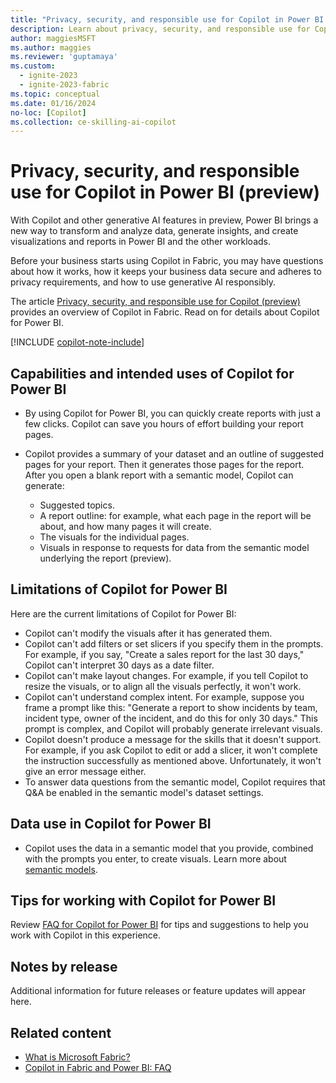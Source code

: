 ```yaml
---
title: "Privacy, security, and responsible use for Copilot in Power BI (preview)"
description: Learn about privacy, security, and responsible use for Copilot for Power BI in Microsoft Fabric.
author: maggiesMSFT
ms.author: maggies
ms.reviewer: 'guptamaya'
ms.custom:
  - ignite-2023
  - ignite-2023-fabric
ms.topic: conceptual
ms.date: 01/16/2024
no-loc: [Copilot]
ms.collection: ce-skilling-ai-copilot
---
```


# Privacy, security, and responsible use for Copilot in Power BI (preview)

With Copilot and other generative AI features in preview, Power BI brings a new way to transform and analyze data, generate insights, and create visualizations and reports in Power BI and the other workloads.

Before your business starts using Copilot in Fabric, you may have questions about how it works, how it keeps your business data secure and adheres to privacy requirements, and how to use generative AI responsibly.

The article [Privacy, security, and responsible use for Copilot (preview)](copilot-privacy-security.md) provides an overview of Copilot in Fabric. Read on for details about Copilot for Power BI.

[!INCLUDE [copilot-note-include](../includes/copilot-note-include.md)]

## Capabilities and intended uses of Copilot for Power BI

- By using Copilot for Power BI, you can quickly create reports with just a few clicks. Copilot can save you hours of effort building your report pages.
- Copilot provides a summary of your dataset and an outline of suggested pages for your report. Then it generates those pages for the report. After you open a blank report with a semantic model, Copilot can generate:

  - Suggested topics.
  - A report outline: for example, what each page in the report will be about, and how many pages it will create.
  - The visuals for the individual pages.
  - Visuals in response to requests for data from the semantic model underlying the report (preview). 

## Limitations of Copilot for Power BI

Here are the current limitations of Copilot for Power BI:

- Copilot can't modify the visuals after it has generated them.
- Copilot can't add filters or set slicers if you specify them in the prompts. For example, if you say, "Create a sales report for the last 30 days," Copilot can't interpret 30 days as a date filter.
- Copilot can't make layout changes. For example, if you tell Copilot to resize the visuals, or to align all the visuals perfectly, it won't work.
- Copilot can't understand complex intent. For example, suppose you frame a prompt like this: "Generate a report to show incidents by team, incident type, owner of the incident, and do this for only 30 days." This prompt is complex, and Copilot will probably generate irrelevant visuals.
- Copilot doesn't produce a message for the skills that it doesn't support. For example, if you ask Copilot to edit or add a slicer, it won't complete the instruction successfully as mentioned above. Unfortunately, it won't give an error message either.
- To answer data questions from the semantic model, Copilot requires that Q&A be enabled in the semantic model's dataset settings. 

## Data use in Copilot for Power BI

- Copilot uses the data in a semantic model that you provide, combined with the prompts you enter, to create visuals. Learn more about [semantic models](/power-bi/connect-data/service-datasets-understand).

## Tips for working with Copilot for Power BI

Review [FAQ for Copilot for Power BI](copilot-faq-fabric.yml) for tips and suggestions to help you work with Copilot in this experience.

## Notes by release

Additional information for future releases or feature updates will appear here.

## Related content

- [What is Microsoft Fabric?](microsoft-fabric-overview.md)
- [Copilot in Fabric and Power BI: FAQ](copilot-faq-fabric.yml)
